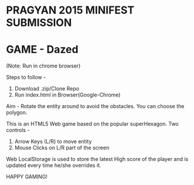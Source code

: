# PRAGYAN 2015 MINIFEST SUBMISSION

# GAME - Dazed
(Note: Run in chrome browser)

Steps to follow -
  1. Download .zip/Clone Repo
  2. Run index.html in Browser(Google-Chrome)

Aim -
  Rotate the entity around to avoid the obstacles.
  You can choose the polygon.

This is an HTML5 Web game based on the popular superHexagon.
Two controls - 
  1. Arrow Keys (L/R) to move entity
  2. Mouse Clicks on L/R part of the screen
  
Web LocalStorage is used to store the latest High score of the player and is updated every time he/she overrides it.

HAPPY GAMING!
